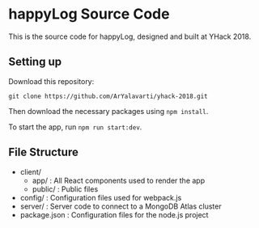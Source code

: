 # happyLog Source Code

This is the source code for happyLog, designed and built at YHack 2018.

## Setting up

Download this repository:

`git clone https://github.com/ArYalavarti/yhack-2018.git`

Then download the necessary packages using `npm install`. 

To start the app, run `npm run start:dev`.

## File Structure

- client/
  - app/ : All React components used to render the app
  - public/ : Public files
- config/ : Configuration files used for webpack.js
- server/ : Server code to connect to a MongoDB Atlas cluster
- package.json : Configuration files for the node.js project
